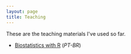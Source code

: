 ```yaml
---
layout: page
title: Teaching
---
```


<p class="message">
  These are the teaching materials I've used so far.
</p>

* [Biostatistics with R](https://github.com/mufernando/bioestat) (_PT-BR_)
